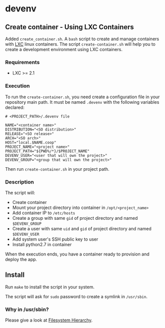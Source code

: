 # devenv

## Create container - Using LXC Containers

Added `create_container.sh`. A `bash` script to create and manage containers with [LXC](https://linuxcontainers.org/) linux containers.
The script `create-container.sh` will help you to create a development environment using LXC containers.

### Requirements

* LXC >= 2.1

### Execution

To run the `create-container.sh`, you need create a configuration file in your repository main path.
It must be named `.devenv` with the following variables declared:

```
# <PROJECT_PATH>/.devenv file

NAME="<container name>"
DISTRIBUTION="<SO distribution>"
RELEASE="<SO release>"
ARCH="<SO arch>"
HOST="local.$NAME.coop"
PROJECT_NAME="<project name>"
PROJECT_PATH="${PWD%/*}/$PROJECT_NAME"
DEVENV_USER="<user that will own the project>"
DEVENV_GROUP="<group that will own the project>"
```

Then run `create-container.sh` in your project path.

### Description

The script will:

* Create container
* Mount your project directory into container in `/opt/<project_name>`
* Add container IP to `/etc/hosts`
* Create a group with same `gid` of project directory and named `$DEVENV_GROUP`
* Create a user with same `uid` and `gid` of project directory and named `$DEVENV_USER`
* Add system user's SSH public key to user
* Install python2.7 in container

When the execution ends, you have a container ready to provision and deploy the app.

## Install
Run `make` to install the script in your system.

The script will ask for `sudo` password to create a symlink in `/usr/sbin`.

### Why in /usr/sbin?
Please give a look at [Filesystem Hierarchy](https://jlk.fjfi.cvut.cz/arch/manpages/man/file-hierarchy.7).
